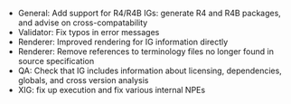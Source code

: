 * General: Add support for R4/R4B IGs: generate R4 and R4B packages, and advise on cross-compatability
* Validator: Fix typos in error messages
* Renderer: Improved rendering for IG information directly
* Renderer: Remove references to terminology files no longer found in source specification
* QA: Check that IG includes information about licensing, dependencies, globals, and cross version analysis
* XIG: fix up execution and fix various internal NPEs

